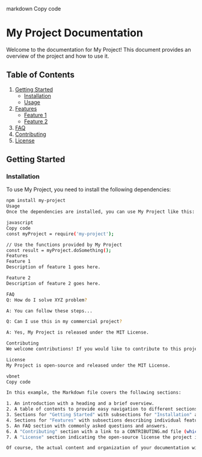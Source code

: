 
markdown
Copy code
# My Project Documentation

Welcome to the documentation for My Project! This document provides an overview of the project and how to use it.

## Table of Contents

1. [Getting Started](#getting-started)
    - [Installation](#installation)
    - [Usage](#usage)
2. [Features](#features)
    - [Feature 1](#feature-1)
    - [Feature 2](#feature-2)
3. [FAQ](#faq)
4. [Contributing](#contributing)
5. [License](#license)

## Getting Started

### Installation

To use My Project, you need to install the following dependencies:

```bash
npm install my-project
Usage
Once the dependencies are installed, you can use My Project like this:

javascript
Copy code
const myProject = require('my-project');

// Use the functions provided by My Project
const result = myProject.doSomething();
Features
Feature 1
Description of feature 1 goes here.

Feature 2
Description of feature 2 goes here.

FAQ
Q: How do I solve XYZ problem?

A: You can follow these steps...

Q: Can I use this in my commercial project?

A: Yes, My Project is released under the MIT License.

Contributing
We welcome contributions! If you would like to contribute to this project, please follow the guidelines in CONTRIBUTING.md.

License
My Project is open-source and released under the MIT License.

vbnet
Copy code

In this example, the Markdown file covers the following sections:

1. An introduction with a heading and a brief overview.
2. A table of contents to provide easy navigation to different sections.
3. Sections for "Getting Started" with subsections for "Installation" and "Usage" instructions.
4. Sections for "Features" with subsections describing individual features.
5. An FAQ section with commonly asked questions and answers.
6. A "Contributing" section with a link to a CONTRIBUTING.md file (which would contain guidelines for contributing to the project).
7. A "License" section indicating the open-source license the project is released under.

Of course, the actual content and organization of your documentation will depen